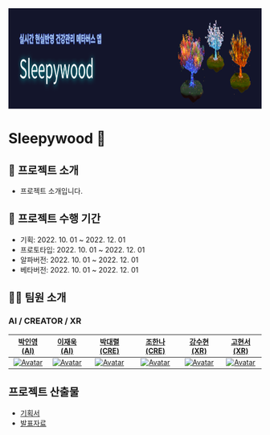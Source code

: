 <img src="https://github.com/sleepy-wood/.github/blob/main/profile/sleepywood.png" alt="banner" width="100%" height="200px" />

# Sleepywood 👋

## 📌 프로젝트 소개

- 프로젝트 소개입니다.

## 📅 프로젝트 수행 기간

- 기획: 2022\. 10. 01 ~ 2022. 12. 01
- 프로토타입: 2022\. 10. 01 ~ 2022. 12. 01
- 알파버전: 2022\. 10. 01 ~ 2022. 12. 01
- 베타버전: 2022\. 10. 01 ~ 2022. 12. 01

## 🧑‍🚀 팀원 소개

### AI / CREATOR / XR

|[박인영(AI)](https://github.com/PIYoung)|[이재욱(AI)](https://github.com/jvvook)|[박대렬(CRE)](https://github.com/DAERYEOL)|[조한나(CRE)](https://github.com/DesignerCho)|[강수현(XR)](https://github.com/Suhyun77)|[고현서(XR)](https://github.com/KoHyeonSeo)|
| :----: | :----: | :----: | :----: | :----: | :----: |
| <a href="https://github.com/PIYoung"><img src="https://avatars.githubusercontent.com/u/49637184?v=4" alt="Avatar" width="150px" /></a> | <a href="https://github.com/jvvook"><img src="https://avatars.githubusercontent.com/u/24962972?v=4" alt="Avatar" width="150px" /></a> | <a href="https://github.com/DAERYEOL"><img src="https://avatars.githubusercontent.com/u/47146732?v=4" alt="Avatar" width="150px" /></a> | <a href="https://github.com/DesignerCho"><img src="https://avatars.githubusercontent.com/u/112854279?v=4" alt="Avatar" width="150px" /></a> | <a href="https://github.com/Suhyun77"><img src="https://avatars.githubusercontent.com/u/86099781?v=4" alt="Avatar" width="150px" /></a> | <a href="https://github.com/KoHyeonSeo"><img src="https://avatars.githubusercontent.com/u/76097749?v=4" alt="Avatar" width="150px" /></a> |

## 프로젝트 산출물

- [기획서](https://github.com/mtvs-anigram/Overview/blob/main/ANIGRAM-%EA%B8%B0%ED%9A%8D%EC%84%9C.pdf)
- [발표자료](https://github.com/mtvs-anigram/Overview/blob/main/ANIGRAM-%EB%B0%9C%ED%91%9C%EC%9E%90%EB%A3%8C.pdf)
